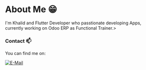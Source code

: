 # About Me 😁
<p>I'm Khalid and Flutter Developer who passtionate developing Apps, currently working on Odoo ERP as Functional Trainer.></p>

### Contact 📫
You can find me on:
<p><a href="mailto:qaalidyare30@gmail.com" target="_blank"><img alt="E-Mail" src="https://img.shields.io/badge/Gmail-%2312100E.svg?&style=for-the-badge&logo=Gmail&logoColor=white" /></a></p>
